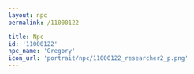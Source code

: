```yaml
---
layout: npc
permalink: /11000122

title: Npc
id: '11000122'
npc_name: 'Gregory'
icon_url: 'portrait/npc/11000122_researcher2_p.png'
---
```

